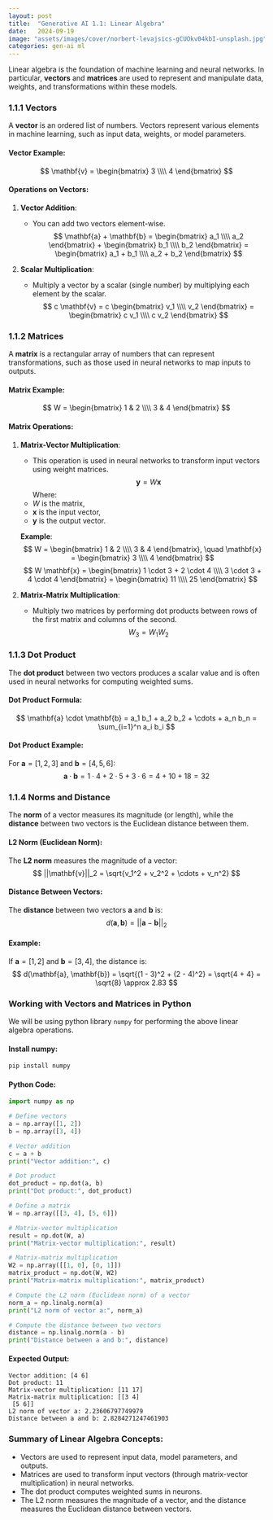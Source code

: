 ```yaml
---
layout: post
title:  "Generative AI 1.1: Linear Algebra"
date:   2024-09-19
image: "assets/images/cover/norbert-levajsics-gCUOkv04kbI-unsplash.jpg"
categories: gen-ai ml
---
```


Linear algebra is the foundation of machine learning and neural networks. In particular, **vectors** and **matrices** are used to represent and manipulate data, weights, and transformations within these models.

### **1.1.1 Vectors**

A **vector** is an ordered list of numbers. Vectors represent various elements in machine learning, such as input data, weights, or model parameters.

#### **Vector Example**:
$$
\mathbf{v} = \begin{bmatrix} 3 \\\\ 4 \end{bmatrix}
$$

#### **Operations on Vectors**:

1. **Vector Addition**:
    - You can add two vectors element-wise.
    $$
    \mathbf{a} + \mathbf{b} = \begin{bmatrix} a_1 \\\\ a_2 \end{bmatrix} + \begin{bmatrix} b_1 \\\\ b_2 \end{bmatrix} = \begin{bmatrix} a_1 + b_1 \\\\ a_2 + b_2 \end{bmatrix}
    $$

2. **Scalar Multiplication**:
    - Multiply a vector by a scalar (single number) by multiplying each element by the scalar.
    $$
    c \mathbf{v} = c \begin{bmatrix} v_1 \\\\ v_2 \end{bmatrix} = \begin{bmatrix} c v_1 \\\\ c v_2 \end{bmatrix}
    $$

### **1.1.2 Matrices**

A **matrix** is a rectangular array of numbers that can represent transformations, such as those used in neural networks to map inputs to outputs.

#### **Matrix Example**:
$$
W = \begin{bmatrix} 1 & 2 \\\\ 3 & 4 \end{bmatrix}
$$

#### **Matrix Operations**:

1. **Matrix-Vector Multiplication**:
    - This operation is used in neural networks to transform input vectors using weight matrices.
    $$
    \mathbf{y} = W \mathbf{x}
    $$
    Where:
    - $W$ is the matrix,
    - $\mathbf{x}$ is the input vector,
    - $\mathbf{y}$ is the output vector.

    **Example**:
    $$
    W = \begin{bmatrix} 1 & 2 \\\\ 3 & 4 \end{bmatrix}, \quad \mathbf{x} = \begin{bmatrix} 3 \\\\ 4 \end{bmatrix}
    $$
    $$
    W \mathbf{x} = \begin{bmatrix} 1 \cdot 3 + 2 \cdot 4 \\\\ 3 \cdot 3 + 4 \cdot 4 \end{bmatrix} = \begin{bmatrix} 11 \\\\ 25 \end{bmatrix}
    $$

2. **Matrix-Matrix Multiplication**:
    - Multiply two matrices by performing dot products between rows of the first matrix and columns of the second.
    $$
    W_3 = W_1 W_2
    $$

### **1.1.3 Dot Product**

The **dot product** between two vectors produces a scalar value and is often used in neural networks for computing weighted sums.

#### **Dot Product Formula**:
$$
\mathbf{a} \cdot \mathbf{b} = a_1 b_1 + a_2 b_2 + \cdots + a_n b_n = \sum_{i=1}^n a_i b_i
$$

#### **Dot Product Example**:
For $\mathbf{a} = [1, 2, 3]$ and $\mathbf{b} = [4, 5, 6]$:
$$
\mathbf{a} \cdot \mathbf{b} = 1 \cdot 4 + 2 \cdot 5 + 3 \cdot 6 = 4 + 10 + 18 = 32
$$

### **1.1.4 Norms and Distance**

The **norm** of a vector measures its magnitude (or length), while the **distance** between two vectors is the Euclidean distance between them.

#### **L2 Norm (Euclidean Norm)**:
The **L2 norm** measures the magnitude of a vector:
$$
||\mathbf{v}||_2 = \sqrt{v_1^2 + v_2^2 + \cdots + v_n^2}
$$

#### **Distance Between Vectors**:
The **distance** between two vectors $\mathbf{a}$ and $\mathbf{b}$ is:
$$
d(\mathbf{a}, \mathbf{b}) = ||\mathbf{a} - \mathbf{b}||_2
$$

#### **Example**:
If $\mathbf{a} = [1, 2]$ and $\mathbf{b} = [3, 4]$, the distance is:
$$
d(\mathbf{a}, \mathbf{b}) = \sqrt{(1 - 3)^2 + (2 - 4)^2} = \sqrt{4 + 4} = \sqrt{8} \approx 2.83
$$

### **Working with Vectors and Matrices in Python**

We will be using python library `numpy` for performing the above linear algebra operations.

#### **Install numpy**:
```bash
pip install numpy
```

#### **Python Code**:
```python
import numpy as np

# Define vectors
a = np.array([1, 2])
b = np.array([3, 4])

# Vector addition
c = a + b
print("Vector addition:", c)

# Dot product
dot_product = np.dot(a, b)
print("Dot product:", dot_product)

# Define a matrix
W = np.array([[3, 4], [5, 6]])

# Matrix-vector multiplication
result = np.dot(W, a)
print("Matrix-vector multiplication:", result)

# Matrix-matrix multiplication
W2 = np.array([[1, 0], [0, 1]])
matrix_product = np.dot(W, W2)
print("Matrix-matrix multiplication:", matrix_product)

# Compute the L2 norm (Euclidean norm) of a vector
norm_a = np.linalg.norm(a)
print("L2 norm of vector a:", norm_a)

# Compute the distance between two vectors
distance = np.linalg.norm(a - b)
print("Distance between a and b:", distance)
```

#### **Expected Output**:
```
Vector addition: [4 6]
Dot product: 11
Matrix-vector multiplication: [11 17]
Matrix-matrix multiplication: [[3 4]
 [5 6]]
L2 norm of vector a: 2.23606797749979
Distance between a and b: 2.8284271247461903
```

### **Summary of Linear Algebra Concepts**:
- Vectors are used to represent input data, model parameters, and outputs.
- Matrices are used to transform input vectors (through matrix-vector multiplication) in neural networks.
- The dot product computes weighted sums in neurons.
- The L2 norm measures the magnitude of a vector, and the distance measures the Euclidean distance between vectors.